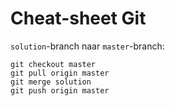 # Cheat-sheet Git

`solution`-branch naar `master`-branch:

```
git checkout master
git pull origin master
git merge solution
git push origin master
```